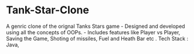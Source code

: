 # Tank-Star-Clone
A genric clone of the orignal Tanks Stars game - Designed and developed using all the concepts of OOPs. - Includes features like Player vs Player, Saving the Game, Shoting of missiles, Fuel and Heath Bar etc . Tech Stack : Java,
